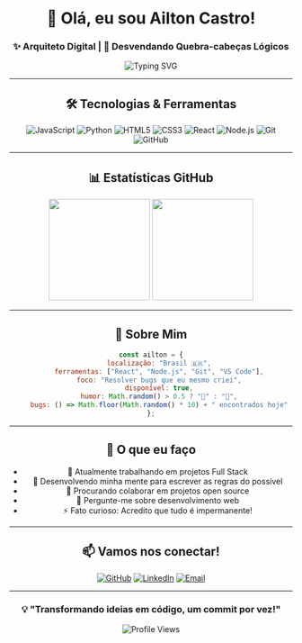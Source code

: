 <div align="center">

# 👋 Olá, eu sou Ailton Castro!

### ✨ Arquiteto Digital | 🧩 Desvendando Quebra-cabeças Lógicos

<img src="https://readme-typing-svg.herokuapp.com?font=Fira+Code&pause=1000&color=00D9FF&center=true&vCenter=true&width=435&lines=Desenvolvendo+minha+mente;escrever+as+regras+do+possível;Transformar+ideias+em+códigos" alt="Typing SVG" />

---

## 🛠️ Tecnologias & Ferramentas

<div align="center">

![JavaScript](https://img.shields.io/badge/-JavaScript-F7DF1E?style=for-the-badge&logo=javascript&logoColor=black)
![Python](https://img.shields.io/badge/-Python-3776AB?style=for-the-badge&logo=python&logoColor=white)
![HTML5](https://img.shields.io/badge/-HTML5-E34F26?style=for-the-badge&logo=html5&logoColor=white)
![CSS3](https://img.shields.io/badge/-CSS3-1572B6?style=for-the-badge&logo=css3&logoColor=white)
![React](https://img.shields.io/badge/-React-61DAFB?style=for-the-badge&logo=react&logoColor=black)
![Node.js](https://img.shields.io/badge/-Node.js-339933?style=for-the-badge&logo=node.js&logoColor=white)
![Git](https://img.shields.io/badge/-Git-F05032?style=for-the-badge&logo=git&logoColor=white)
![GitHub](https://img.shields.io/badge/-GitHub-181717?style=for-the-badge&logo=github&logoColor=white)

</div>

---

## 📊 Estatísticas GitHub

<div align="center">

<img height="180em" src="https://github-readme-stats.vercel.app/api?username=ailtondba&show_icons=true&theme=tokyonight&include_all_commits=true&count_private=true"/>
<img height="180em" src="https://github-readme-stats.vercel.app/api/top-langs/?username=ailtondba&layout=compact&langs_count=7&theme=tokyonight"/>

</div>

---

## 🎯 Sobre Mim

```javascript
const ailton = {
    localização: "Brasil 🇧🇷",
    ferramentas: ["React", "Node.js", "Git", "VS Code"],
    foco: "Resolver bugs que eu mesmo criei",
    disponível: true,
    humor: Math.random() > 0.5 ? "🙂" : "🤯",
    bugs: () => Math.floor(Math.random() * 10) + " encontrados hoje"
};
```

---

## 🌟 O que eu faço

- 🔭 Atualmente trabalhando em projetos Full Stack
- 🌱 Desenvolvendo minha mente para escrever as regras do possível
- 👯 Procurando colaborar em projetos open source
- 💬 Pergunte-me sobre desenvolvimento web
- ⚡ Fato curioso: Acredito que tudo é impermanente!

---

## 📫 Vamos nos conectar!

<div align="center">

[![GitHub](https://img.shields.io/badge/-GitHub-181717?style=for-the-badge&logo=github&logoColor=white)](https://github.com/ailtondba)
[![LinkedIn](https://img.shields.io/badge/-LinkedIn-0077B5?style=for-the-badge&logo=linkedin&logoColor=white)](https://linkedin.com/in/seu-perfil)
[![Email](https://img.shields.io/badge/-Email-D14836?style=for-the-badge&logo=gmail&logoColor=white)](mailto:seu-email@gmail.com)

</div>

---

<div align="center">

### 💡 "Transformando ideias em código, um commit por vez!"

![Profile Views](https://komarev.com/ghpvc/?username=ailtondba&color=brightgreen&style=for-the-badge)

</div>

</div>
